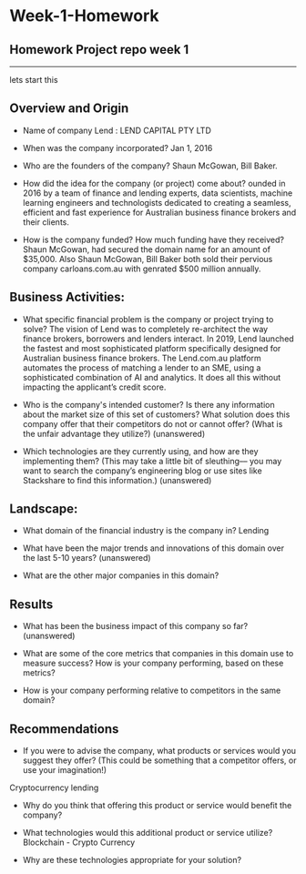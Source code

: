 # Week-1-Homework
## Homework Project repo week 1
---
lets start this
## Overview and Origin

* Name of company
Lend : LEND CAPITAL PTY LTD

* When was the company incorporated?
Jan 1, 2016

* Who are the founders of the company?
Shaun McGowan, Bill Baker.

* How did the idea for the company (or project) come about?
ounded in 2016 by a team of finance and lending experts, data scientists, machine learning engineers and technologists dedicated to creating a seamless, efficient and fast experience for Australian business finance brokers and their clients. 

* How is the company funded? How much funding have they received?
Shaun McGowan, had secured the domain name for an amount of $35,000. 
Also Shaun McGowan, Bill Baker both sold their pervious company carloans.com.au with genrated $500 million annually. 

## Business Activities:

* What specific financial problem is the company or project trying to solve?
The vision of Lend was to completely re-architect the way finance brokers, borrowers and lenders interact. In 2019, Lend launched the fastest and most sophisticated platform specifically designed for Australian business finance brokers. The Lend.com.au platform automates the process of matching a lender to an SME, using a sophisticated combination of AI and analytics. It does all this without impacting the applicant’s credit score.

* Who is the company's intended customer?  Is there any information about the market size of this set of customers?
What solution does this company offer that their competitors do not or cannot offer? (What is the unfair advantage they utilize?)
(unanswered)

* Which technologies are they currently using, and how are they implementing them? (This may take a little bit of sleuthing–– you may want to search the company’s engineering blog or use sites like Stackshare to find this information.)
(unanswered)

## Landscape:

* What domain of the financial industry is the company in?
Lending

* What have been the major trends and innovations of this domain over the last 5-10 years?
(unanswered)

* What are the other major companies in this domain?

## Results

* What has been the business impact of this company so far?
(unanswered)

* What are some of the core metrics that companies in this domain use to measure success? How is your company performing, based on these metrics?


* How is your company performing relative to competitors in the same domain?


## Recommendations

* If you were to advise the company, what products or services would you suggest they offer? (This could be something that a competitor offers, or use your imagination!)

Cryptocurrency lending

* Why do you think that offering this product or service would benefit the company?


* What technologies would this additional product or service utilize?
Blockchain - Crypto Currency 


* Why are these technologies appropriate for your solution?
